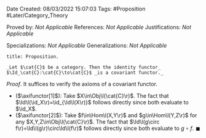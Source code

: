 <div class="topSpace"></div>

Date Created: 08/03/2022 15:07:03
Tags: #Proposition #Later/Category_Theory

Proved by: _Not Applicable_
References: _Not Applicable_
Justifications: _Not Applicable_

Specializations: _Not Applicable_
Generalizations: _Not Applicable_

``` ad-Proposition
title: Proposition.

_Let $\cat{C}$ be a category. Then the identity functor_ $\Id_\cat{C}:\cat{C}\to\cat{C}$ _is a covariant functor._

```

_Proof_. It suffices to verify the axioms of a covariant functor.
* ($\axifunctor[1]$): Take $X\in\Obj\l(\cat{C}\r)$. The fact that $\Id\l(\id_X\r)=\id_{\Id\l(X\r)}$ follows directly since both evaluate to $\id_X$.
* ($\axifunctor[2]$): Take $f\in\Hom\l(X,Y\r)$ and $g\in\Hom\l(Y,Z\r)$ for any $X,Y,Z\in\Obj\l(\cat{C}\r)$. The fact that $\Id\l(g\circ f\r)=\Id\l(g\r)\circ\Id\l(f\r)$ follows directly since both evaluate to $g\circ f$.<span style="float:right;">$\blacksquare$</span>
